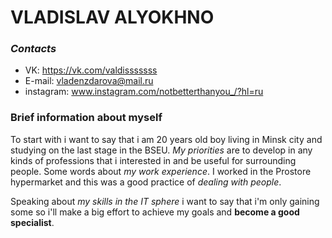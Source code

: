 # VLADISLAV ALYOKHNO
### _Contacts_
- VK: https://vk.com/valdisssssss
- E-mail: vladenzdarova@mail.ru
- instagram: www.instagram.com/notbetterthanyou_/?hl=ru

### Brief information about myself

To start with i want to say that i am 20 years old boy living in Minsk city and studying on the last stage in the BSEU.
*My priorities* are to develop in any kinds of professions that i interested in and be useful for surrounding people.
Some words about *my work experience*. I worked in the Prostore hypermarket and this was a good practice of _dealing with people_.

Speaking about _my skills in the IT sphere_ i want to say that i'm only gaining some so i'll make a big effort to achieve my goals and **become a good specialist**.
